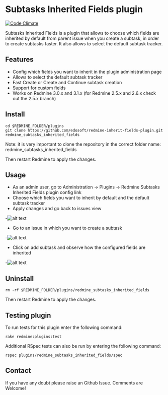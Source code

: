 # Subtasks Inherited Fields plugin
[![Code Climate](https://codeclimate.com/github/edosoft/redmine-inherit-fields-plugin.png)](https://codeclimate.com/github/edosoft/redmine-inherit-fields-plugin)

Subtasks Inherited Fields is a plugin that allows to choose which fields are inherited by default from parent issue when you create a subtask, in order to create subtasks faster. It also allows to select the default subtask tracker.

## Features

* Config which fields you want to inherit in the plugin administration page
* Allows to select the default subtask tracker
* Fast Create or Create and Continue subtask creation
* Support for custom fields
* Works on Redmine 3.0.x and 3.1.x (for Redmine 2.5.x and 2.6.x check out the 2.5.x branch)

## Install

```
cd $REDMINE_FOLDER/plugins
git clone https://github.com/edosoft/redmine-inherit-fields-plugin.git redmine_subtasks_inherited_fields
```
Note: it is very important to clone the repository in the correct folder name: redmine\_subtasks\_inherited\_fields

Then restart Redmine to apply the changes.
 
## Usage 

* As an admin user, go to Administration -> Plugins -> Redmine Subtasks Inherited Fields plugin config link
* Choose which fields you want to inherit by default and the default subtask tracker
* Apply changes and go back to issues view

-![alt text](http://i.imgur.com/72vkngQ.png)

* Go to an issue in which you want to create a subtask

-![alt text](http://i.imgur.com/6KPIyNq.png)

* Click on add subtask and observe how the configured fields are inherited

-![alt text](http://i.imgur.com/UwdP78K.png)

## Uninstall

```
rm -rf $REDMINE_FOLDER/plugins/redmine_subtasks_inherited_fields 
```
Then restart Redmine to apply the changes.

## Testing plugin

To run tests for this plugin enter the following command:

```
rake redmine:plugins:test 
```

Additional RSpec tests can also be run by entering the following command:

```
rspec plugins/redmine_subtasks_inherited_fields/spec
```

## Contact

If you have any doubt please raise an Github Issue. Comments are Welcome!
